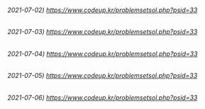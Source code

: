###### 2021-07-02) https://www.codeup.kr/problemsetsol.php?psid=33

###### 2021-07-03) https://www.codeup.kr/problemsetsol.php?psid=33

###### 2021-07-04) https://www.codeup.kr/problemsetsol.php?psid=33

###### 2021-07-05) https://www.codeup.kr/problemsetsol.php?psid=33

###### 2021-07-06) https://www.codeup.kr/problemsetsol.php?psid=33
